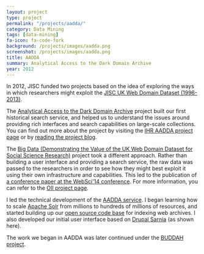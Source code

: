 ```yaml
---
layout: project
type: project
permalink: "/projects/aadda/"
category: Data Mining
tags: [data-mining]
fa-icon: fa-code-fork
background: /projects/images/aadda.png
screenshot: /projects/images/aadda.png
title: AADDA
summary: Analytical Access to the Dark Domain Archive
year: 2012
---
```


In 2012, JISC funded two projects based on the idea of exploring the ways in which researchers might exploit the [JISC UK Web Domain Dataset (1996-2013)][2].

The [Analytical Access to the Dark Domain Archive][1] project built our first historical search service, and helped us to understand the issues around providing rich interfaces and search capabilities on large-scale collections. You can find out more about the project by visiting the [IHR AADDA project page][4] or by [reading the project blog][5].

The [Big Data (Demonstrating the Value of the UK Web Domain Dataset for Social Science Research)][3] project took a different approach. Rather than building a user interface and providing a search service, the raw data was passed to the researchers in order to see how they might best exploit it using their own infrastructure and capabilities. This led to the publication of [a conference paper at the WebSci'14 conference][7]. For more information, you can refer to the [OII project page][6].

I led the technical development of the [AADDA service][9]. I began learning how to scale [Apache Solr][10] from millions to hundreds of millions of resources, and started building up our [open source code base]({{site.baseurl}}/projects/webarchive-discovery/) for indexing web archives. I also developed our initial user interface based on [Drupal Sarnia][8] (as shown here).

The work we began in AADDA was later continued under the [BUDDAH project]({{site.baseurl}}/projects/buddah/).

[1]: http://www.webarchive.org.uk/wayback/archive/20140614000820/http://www.jisc.ac.uk/whatwedo/programmes/preservation/AADDA.aspx
[2]: http://data.webarchive.org.uk/opendata/ukwa.ds.2/
[3]: http://www.webarchive.org.uk/wayback/archive/20140614062452/http://www.jisc.ac.uk/whatwedo/programmes/preservation/BigData.aspx
[4]: http://www.history.ac.uk/projects/digital/AADDA
[5]: http://domaindarkarchive.blogspot.co.uk/
[6]: http://www.oii.ox.ac.uk/research/projects/?id=88
[7]: http://arxiv.org/abs/1405.2856
[8]: https://www.drupal.org/project/sarnia
[9]: http://www.webarchive.org.uk/aadda-discovery/
[10]: http://lucene.apache.org/solr/
